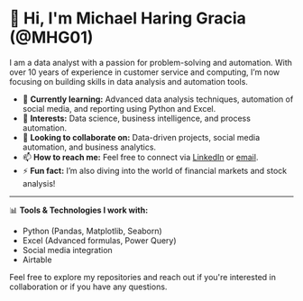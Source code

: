 # 👋 Hi, I'm Michael Haring Gracia (@MHG01)

I am a data analyst with a passion for problem-solving and automation. With over 10 years of experience in customer service and computing, I’m now focusing on building skills in data analysis and automation tools.

- 🌱 **Currently learning:** Advanced data analysis techniques, automation of social media, and reporting using Python and Excel.
- 👀 **Interests:** Data science, business intelligence, and process automation.
- 💼 **Looking to collaborate on:** Data-driven projects, social media automation, and business analytics.
- 📫 **How to reach me:** Feel free to connect via [LinkedIn](your-linkedin-profile-url) or [email](your-email@example.com).
- ⚡ **Fun fact:** I’m also diving into the world of financial markets and stock analysis!

---

📊 **Tools & Technologies I work with:**

- Python (Pandas, Matplotlib, Seaborn)
- Excel (Advanced formulas, Power Query)
- Social media integration
- Airtable

Feel free to explore my repositories and reach out if you're interested in collaboration or if you have any questions.
